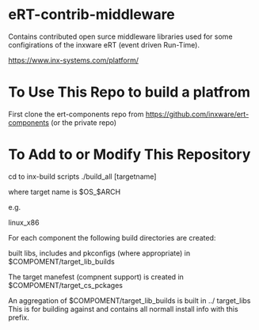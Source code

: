 # eRT-contrib-middleware
Contains contributed open surce middleware libraries used for some configirations of 
the inxware eRT (event driven Run-Time). 

https://www.inx-systems.com/platform/

# To Use This Repo to build a platfrom 

First clone the ert-components repo from https://github.com/inxware/ert-components (or the private repo)



# To Add to or Modify This Repository 

cd to inx-build scripts
./build_all [targetname]

where target name is $OS_$ARCH

e.g.

linux_x86

For each component the following build directories are created:

built libs, includes and pkconfigs (where appropriate) in $COMPOMENT/target_lib_builds

The target manefest (compnent support) is created in $COMPOMENT/target_cs_pckages 

An aggregation of $COMPOMENT/target_lib_builds is built in ../ target_libs
This is for building against and contains all normall install info with this prefix.

